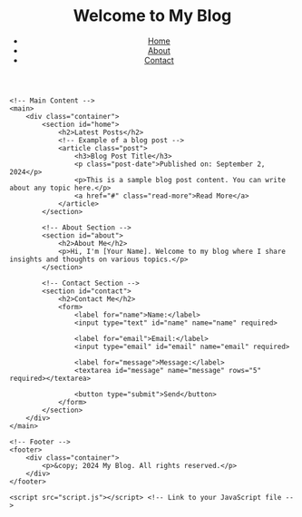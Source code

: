 <!DOCTYPE html>
<html lang="en">
<head>
    <meta charset="UTF-8">
    <meta name="viewport" content="width=device-width, initial-scale=1.0">
    <title>My Blog</title>
    <link rel="stylesheet" href="styles.css"> <!-- Link to your CSS file -->
</head>
<body>
    <!-- Header -->
    <header>
        <div class="container">
            <h1>Welcome to My Blog</h1>
            <nav>
                <ul>
                    <li><a href="#home">Home</a></li>
                    <li><a href="#about">About</a></li>
                    <li><a href="#contact">Contact</a></li>
                </ul>
            </nav>
        </div>
    </header>

    <!-- Main Content -->
    <main>
        <div class="container">
            <section id="home">
                <h2>Latest Posts</h2>
                <!-- Example of a blog post -->
                <article class="post">
                    <h3>Blog Post Title</h3>
                    <p class="post-date">Published on: September 2, 2024</p>
                    <p>This is a sample blog post content. You can write about any topic here.</p>
                    <a href="#" class="read-more">Read More</a>
                </article>
            </section>

            <!-- About Section -->
            <section id="about">
                <h2>About Me</h2>
                <p>Hi, I'm [Your Name]. Welcome to my blog where I share insights and thoughts on various topics.</p>
            </section>

            <!-- Contact Section -->
            <section id="contact">
                <h2>Contact Me</h2>
                <form>
                    <label for="name">Name:</label>
                    <input type="text" id="name" name="name" required>

                    <label for="email">Email:</label>
                    <input type="email" id="email" name="email" required>

                    <label for="message">Message:</label>
                    <textarea id="message" name="message" rows="5" required></textarea>

                    <button type="submit">Send</button>
                </form>
            </section>
        </div>
    </main>

    <!-- Footer -->
    <footer>
        <div class="container">
            <p>&copy; 2024 My Blog. All rights reserved.</p>
        </div>
    </footer>

    <script src="script.js"></script> <!-- Link to your JavaScript file -->
</body>
</html>
